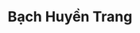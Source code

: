 ---
layout: album_gallery
resource: instagram
title: "Bạch Huyền Trang"
description: "Instagram albums of Bạch Huyền Trang</br>. Username: bachhuyentrang25"
active: gallery
images:
- image_path: /bachhuyentrang25/0/20230722_184736_358717049_18342357328077003_8275371028190669783_n.jpg
  gallery-folder: /gallery/bachhuyentrang25/0/
  gallery-name: 0
  gallery-date: March 2025
- image_path: /bachhuyentrang25/1/20201107_184016_123934275_629692817724241_949967310936811746_n.jpg
  gallery-folder: /gallery/bachhuyentrang25/1/
  gallery-name: 1
  gallery-date: March 2025
- image_path: /bachhuyentrang25/2/20210812_191242_235810523_451679109211861_8579271895842592121_n.jpg
  gallery-folder: /gallery/bachhuyentrang25/2/
  gallery-name: 2
  gallery-date: March 2025
- image_path: /bachhuyentrang25/3/20241001_183944_461890562_18418142443077003_4743983373344595035_n.jpg
  gallery-folder: /gallery/bachhuyentrang25/3/
  gallery-name: 3
  gallery-date: March 2025
- image_path: /bachhuyentrang25/5/20230313_175446_335645215_1844766722558123_3307623358581535396_n.jpg
  gallery-folder: /gallery/bachhuyentrang25/5/
  gallery-name: 5
  gallery-date: March 2025
---